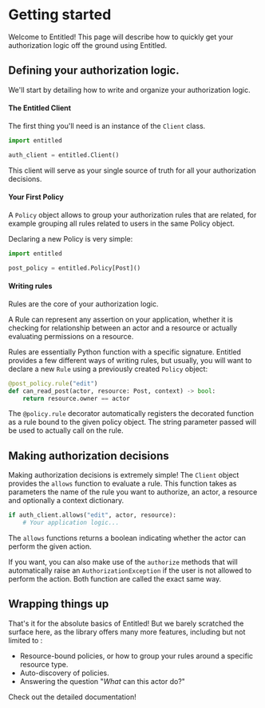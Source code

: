 # Getting started

Welcome to Entitled! This page will describe how to quickly get your authorization logic off the ground using Entitled.

## Defining your authorization logic.

We'll start by detailing how to write and organize your authorization logic.

#### The Entitled Client

The first thing you'll need is an instance of the `Client` class.

```py
import entitled

auth_client = entitled.Client()
```

This client will serve as your single source of truth for all your authorization decisions.

#### Your First Policy

A `Policy` object allows to group your authorization rules that are related, for example grouping all rules related to users in the same Policy object.

Declaring a new Policy is very simple:

```py
import entitled

post_policy = entitled.Policy[Post]()
```

#### Writing rules 

Rules are the core of your authorization logic.

A Rule can represent any assertion on your application, whether it is checking for relationship between an actor and a resource or actually evaluating permissions on a resource.


Rules are essentially Python function with a specific signature. Entitled provides a few different ways of writing rules, but usually, you will want to declare a new `Rule` using a previously created `Policy` object:


```py
@post_policy.rule("edit")
def can_read_post(actor, resource: Post, context) -> bool:
    return resource.owner == actor
```

The `@policy.rule` decorator automatically registers the decorated function as a rule bound to the given policy object. The string parameter passed will be used to actually call on the rule. 


## Making authorization decisions

Making authorization decisions is extremely simple! The `Client` object provides the `allows` function to evaluate a rule. This function takes as parameters the name of the rule you want to authorize, an actor, a resource and optionally a context dictionary.

```py
if auth_client.allows("edit", actor, resource):
    # Your application logic...

```

The `allows` functions returns a boolean indicating whether the actor can perform the given action. 

If you want, you can also make use of the `authorize` methods that will automatically raise an `AuthorizationException` if the user is not allowed to perform the action. Both function are called the exact same way.

## Wrapping things up

That's it for the absolute basics of Entitled! But we barely scratched the surface here, as the library offers many more features, including but not limited to :
- Resource-bound policies, or how to group your rules around a specific resource type.
- Auto-discovery of policies.
- Answering the question "*What* can this actor do?"

Check out the detailed documentation!
